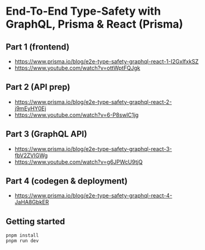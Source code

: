 # End-To-End Type-Safety with GraphQL, Prisma & React (Prisma)

## Part 1 (frontend)

- https://www.prisma.io/blog/e2e-type-safety-graphql-react-1-I2GxIfxkSZ
- https://www.youtube.com/watch?v=ottWptFQJgk

## Part 2 (API prep)

- https://www.prisma.io/blog/e2e-type-safety-graphql-react-2-j9mEyHY0Ej
- https://www.youtube.com/watch?v=6-P8swlC1jg

## Part 3 (GraphQL API)

- https://www.prisma.io/blog/e2e-type-safety-graphql-react-3-fbV2ZVIGWg
- https://www.youtube.com/watch?v=g6JPWcU9tjQ

## Part 4 (codegen & deployment)

- https://www.prisma.io/blog/e2e-type-safety-graphql-react-4-JaHA8GbkER

## Getting started

```console
pnpm install
pnpm run dev
```

